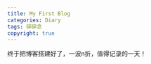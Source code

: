 ```yaml
---
title: My First Blog
categories: Diary
tags: 碎碎念
copyright: true
---
```

终于把博客搭建好了，一波n折，值得记录的一天！

